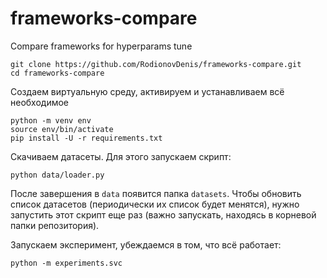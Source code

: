 # frameworks-compare
Compare frameworks for hyperparams tune

```
git clone https://github.com/RodionovDenis/frameworks-compare.git
cd frameworks-compare
```
Создаем виртуальную среду, активируем и устанавливаем всё необходимое

```
python -m venv env
source env/bin/activate
pip install -U -r requirements.txt
```

Скачиваем датасеты. Для этого запускаем скрипт:

```
python data/loader.py
```

После завершения в `data` появится папка `datasets`. Чтобы обновить список датасетов (периодически их список будет менятся), нужно запустить этот скрипт еще раз (важно запускать, находясь в корневой папки репозитория).

Запускаем эксперимент, убеждаемся в том, что всё работает:

`python -m experiments.svc`

